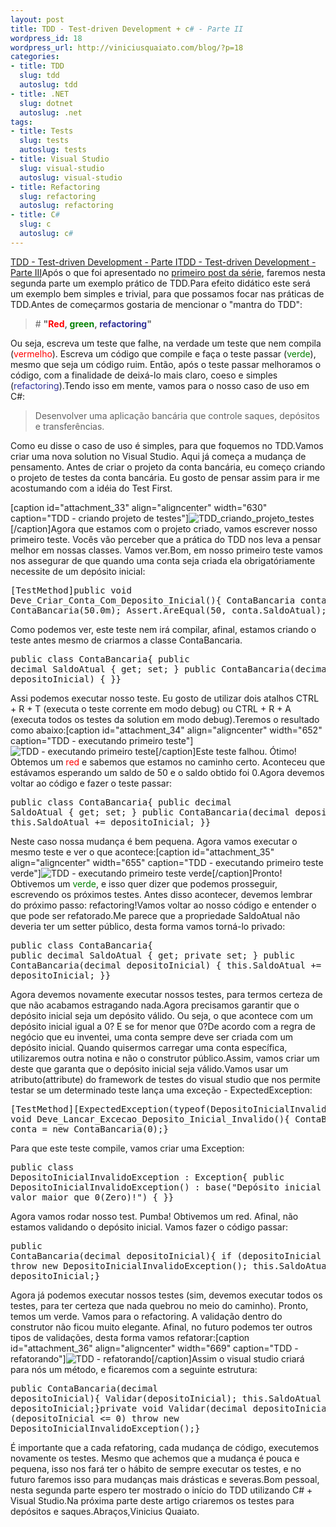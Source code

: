 ```yaml
--- 
layout: post
title: TDD - Test-driven Development + c# - Parte II
wordpress_id: 18
wordpress_url: http://viniciusquaiato.com/blog/?p=18
categories: 
- title: TDD
  slug: tdd
  autoslug: tdd
- title: .NET
  slug: dotnet
  autoslug: .net
tags: 
- title: Tests
  slug: tests
  autoslug: tests
- title: Visual Studio
  slug: visual-studio
  autoslug: visual-studio
- title: Refactoring
  slug: refactoring
  autoslug: refactoring
- title: C#
  slug: c
  autoslug: c#
---
```

[TDD - Test-driven Development - Parte I](http://viniciusquaiato.com/blog/tdd-test-driven-development-c/)[TDD - Test-driven Development - Parte III](http://viniciusquaiato.com/blog/tdd-test-drive…nt-c-parte-iii/)Após o que foi apresentado no [primeiro post da série](http://viniciusquaiato.com/blog/tdd-test-driven-development-c/), faremos nesta segunda parte um exemplo prático de TDD.Para efeito didático este será um exemplo bem simples e trivial, para que possamos focar nas práticas de TDD.Antes de começarmos gostaria de mencionar o "mantra do TDD":<blockquote># **"<span style="color: #ff0000;">Red</span>, <span style="color: #008000;">green</span>, <span style="color: #333399;">refactoring</span>"**
</blockquote>Ou seja, escreva um teste que falhe, na verdade um teste que nem compila (<span style="color: #ff0000;">vermelho</span>). Escreva um código que compile e faça o teste passar (<span style="color: #008000;">verde</span>), mesmo que seja um código ruim. Então, após o teste passar melhoramos o código, com a finalidade de deixá-lo mais claro, coeso e simples (<span style="color: #333399;">refactoring</span>).Tendo isso em mente, vamos para o nosso caso de uso em C#:<blockquote>Desenvolver uma aplicação bancária que controle saques, depósitos e transferências.</blockquote>Como eu disse o caso de uso é simples, para que foquemos no TDD.Vamos criar uma nova solution no Visual Studio. Aqui já começa a mudança de pensamento. Antes de criar o projeto da conta bancária, eu começo criando o projeto de testes da conta bancária. Eu gosto de pensar assim para ir me acostumando com a idéia do Test First.

[caption id="attachment_33" align="aligncenter" width="630" caption="TDD - criando projeto de testes"]![TDD_criando_projeto_testes](http://viniciusquaiato.com/blog/wp-content/uploads/2009/10/TDD_criando_projeto_testes.jpg "TDD - criando projeto de testes")[/caption]Agora que estamos com o projeto criado, vamos escrever nosso primeiro teste. Vocês vão perceber que a prática do TDD nos leva a pensar melhor em nossas classes. Vamos ver.Bom, em nosso primeiro teste vamos nos assegurar de que quando uma conta seja criada ela obrigatóriamente necessite de um depósito inicial:<pre lang="csharp">[TestMethod]public void Deve_Criar_Conta_Com_Deposito_Inicial(){    ContaBancaria conta = new ContaBancaria(50.0m);    Assert.AreEqual(50, conta.SaldoAtual);}</pre>Como podemos ver, este teste nem irá compilar, afinal, estamos criando o teste antes mesmo de criarmos a classe ContaBancaria.<pre lang="csharp">public class ContaBancaria{    public decimal SaldoAtual { get; set; }    public ContaBancaria(decimal depositoInicial) { }}</pre>Assi podemos executar nosso teste. Eu gosto de utilizar dois atalhos CTRL + R + T (executa o teste corrente em modo debug) ou CTRL + R + A (executa todos os testes da solution em modo debug).Teremos o resultado como abaixo:[caption id="attachment_34" align="aligncenter" width="652" caption="TDD - executando primeiro teste"]![TDD - executando primeiro teste](http://viniciusquaiato.com/blog/wp-content/uploads/2009/10/TDD_executando_primeiro_teste.jpg "TDD - executando primeiro teste")[/caption]Este teste falhou. Ótimo! Obtemos um <span style="color: #ff0000;">red</span> e sabemos que estamos no caminho certo. Aconteceu que estávamos esperando um saldo de 50 e o saldo obtido foi 0.Agora devemos voltar ao código e fazer o teste passar:<pre lang="csharp">public class ContaBancaria{    public decimal SaldoAtual { get; set; }    public ContaBancaria(decimal depositoInicial)    {        this.SaldoAtual += depositoInicial;    }}</pre>Neste caso nossa mudança é bem pequena. Agora vamos executar o mesmo teste e ver o que acontece:[caption id="attachment_35" align="aligncenter" width="655" caption="TDD - executando primeiro teste verde"]![TDD - executando primeiro teste verde](http://viniciusquaiato.com/blog/wp-content/uploads/2009/10/TDD_executando_primeiro_teste_verde.jpg "TDD - executando primeiro teste verde")[/caption]Pronto! Obtivemos um <span style="color: #008000;">verde</span>, e isso quer dizer que podemos prosseguir, escrevendo os próximos testes. Antes disso acontecer, devemos lembrar do próximo passo: refactoring!Vamos voltar ao nosso código e entender o que pode ser refatorado.Me parece que a propriedade SaldoAtual não deveria ter um setter público, desta forma vamos torná-lo privado:<pre lang="csharp">public class ContaBancaria{    public decimal SaldoAtual { get; private set; }    public ContaBancaria(decimal depositoInicial)    {        this.SaldoAtual += depositoInicial;    }}</pre>Agora devemos novamente executar nossos testes, para termos certeza de que não acabamos estragando nada.Agora precisamos garantir que o depósito inicial seja um depósito válido. Ou seja, o que acontece com um depósito inicial igual a 0? E se for menor que 0?De acordo com a regra de negócio que eu inventei, uma conta sempre deve ser criada com um depósito inicial. Quando quisermos carregar uma conta específica, utilizaremos outra notina e não o construtor público.Assim, vamos criar um deste que garanta que o depósito inicial seja válido.Vamos usar um atributo(attribute) do framework de testes do visual studio que nos permite testar se um determinado teste lança uma exceção - ExpectedException:<pre lang="csharp">[TestMethod][ExpectedException(typeof(DepositoInicialInvalidoException))]public void Deve_Lancar_Excecao_Deposito_Inicial_Invalido(){    ContaBancaria conta = new ContaBancaria(0);}</pre>Para que este teste compile, vamos criar uma Exception:<pre lang="csharp">public class DepositoInicialInvalidoException : Exception{    public DepositoInicialInvalidoException()        : base("Depósito inicial deve ser um valor maior que 0(Zero)!") { }}</pre>Agora vamos rodar nosso test. Pumba! Obtivemos um red. Afinal, não estamos validando o depósito inicial. Vamos fazer o código passar:<pre lang="csharp">public ContaBancaria(decimal depositoInicial){    if (depositoInicial &lt;= 0)        throw new DepositoInicialInvalidoException();    this.SaldoAtual += depositoInicial;}</pre>Agora já podemos executar nossos testes (sim, devemos executar todos os testes, para ter certeza que nada quebrou no meio do caminho). Pronto, temos um verde. Vamos para o refactoring. A validação dentro do construtor não ficou muito elegante. Afinal, no futuro podemos ter outros tipos de validações, desta forma vamos refatorar:[caption id="attachment_36" align="aligncenter" width="669" caption="TDD - refatorando"]![TDD - refatorando](http://viniciusquaiato.com/blog/wp-content/uploads/2009/10/TDD_refatorando.jpg "TDD - refatorando")[/caption]Assim o visual studio criará para nós um método, e ficaremos com a seguinte estrutura:<pre lang="csharp">public ContaBancaria(decimal depositoInicial){    Validar(depositoInicial);    this.SaldoAtual += depositoInicial;}private void Validar(decimal depositoInicial){    if (depositoInicial &lt;= 0)        throw new DepositoInicialInvalidoException();}</pre>É importante que a cada refatoring, cada mudança de código, executemos novamente os testes. Mesmo que achemos que a mudança é pouca e pequena, isso nos fará ter o hábito de sempre executar os testes, e no futuro faremos isso para mudanças mais drásticas e severas.Bom pessoal, nesta segunda parte espero ter mostrado o início do TDD utilizando C# + Visual Studio.Na próxima parte deste artigo criaremos os testes para depósitos e saques.Abraços,Vinicius Quaiato.
